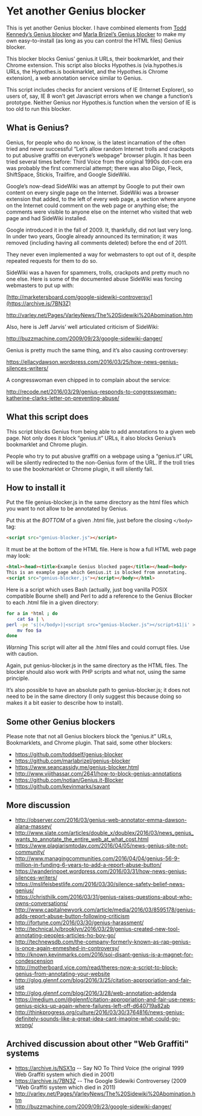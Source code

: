 # Yet another Genius blocker

This is yet another Genius blocker.  I have combined elements from 
[Todd Kennedy’s Genius blocker](https://github.com/toddself/genius-blocker)
and
[Marla Brizel’s Genius blocker](https://github.com/marlabrizel/genius-blocker/)
to make my own easy-to-install (as long as you can control the HTML
files) Genius blocker.

This blocker blocks Genius’ genius.it URLs, their bookmarklet, and their
Chrome extension.  This script also blocks Hypothes.is (via.hypothes.is
URLs, the Hypothes.is bookmarklet, and the Hypothes.is Chrome extension),
a web annotation service similar to Genius.

This script includes checks for ancient versions of IE (Internet
Explorer), so users of, say, IE 8 won’t get Javascript errors when we
change a function’s prototype.  Neither Genius nor Hypothes.is function
when the version of IE is too old to run this blocker.

## What is Genius?

Genius, for people who do no know, is the latest incarnation of the
often tried and never successful “Let’s allow random Internet trolls
and crackpots to put abusive graffiti on everyone’s webpage” browser
plugin.  It has been tried several times before: Third Voice from
the original 1990s dot-com era was probably the first commercial attempt;
there was also Diigo, Fleck, ShiftSpace, Stickis, Trailfire, and Google
SideWiki.  

Google’s now-dead SideWiki was an attempt by Google to put their own
content on every single page on the Internet. SideWiki was a browser
extension that added, to the left of every web page, a section where
anyone on the Internet could comment on the web page or anything else;
the comments were visible to anyone else on the internet who visited
that web page and had SideWiki installed.

Google introduced it in the fall of 2009. It, thankfully, did not last
very long. In under two years, Google already announced its termination;
it was removed (including having all comments deleted) before the end
of 2011.

They never even implemented a way for webmasters to opt out of it,
despite repeated requests for them to do so.

SideWiki was a haven for spammers, trolls, crackpots and pretty much
no one else. Here is some of the documented abuse SideWiki was forcing
webmasters to put up with:

[http://marketersboard.com/google-sidewiki-controversy/](https://archive.is/7BN3Z)

http://varley.net/Pages/VarleyNews/The%20Sidewiki%20Abomination.htm

Also, here is Jeff Jarvis’ well articulated criticism of SideWiki:

http://buzzmachine.com/2009/09/23/google-sidewiki-danger/ 

Genius is pretty much the same thing, and it’s also causing
controversey:

https://ellacydawson.wordpress.com/2016/03/25/how-news-genius-silences-writers/

A congresswoman even chipped in to complain about the service:

http://recode.net/2016/03/29/genius-responds-to-congresswoman-katherine-clarks-letter-on-preventing-abuse/

## What this script does

This script blocks Genius from being able to add annotations to a given
web page.  Not only does it block “genius.it” URLs, it also blocks Genius’s
bookmarklet and Chrome plugin.

People who try to put abusive graffiti on a webpage using a “genius.it”
URL will be silently redirected to the non-Genius form of the URL.  If
the troll tries to use the bookmarklet or Chrome plugin, it will silently
fail.

## How to install it

Put the file genius-blocker.js in the same directory as the html
files which you want to not allow to be annotated by Genius.

Put this at the *BOTTOM* of a given .html file, just before the closing
`</body>`
tag:

```html
<script src="genius-blocker.js"></script>
```

It must be at the bottom of the HTML file.  Here is how a full HTML web
page may look:

```html
<html><head><title>Example Genius blocked page</title></head><body>
This is an example page which Genius.it is blocked from annotating.
<script src="genius-blocker.js"></script></body></html>
```

Here is a script which uses Bash (actually, just bog vanilla POSIX 
compatible Bourne shell) and Perl to add a reference to the Genius 
Blocker to each .html file in a given directory:

```bash
for a in *html ; do 
    cat $a | \
perl -pe 's|(</body>)|<script src="genius-blocker.js"></script>$1|i' > foo
    mv foo $a
done
```

*Warning* This script will alter all the .html files and could corrupt
files. Use with caution.

Again, put genius-blocker.js in the same directory as the HTML files. 
The blocker should also work with PHP scripts and what not, using the
same principle. 

It’s also possible to have an absolute path to genius-blocker.js; it
does not need to be in the same directory (I only suggest this because
doing so makes it a bit easier to describe how to install).

## Some other Genius blockers

Please note that not all Genius blockers block the “genius.it” URLs,
Bookmarklets, and Chrome plugin.  That said, some other blockers:

* https://github.com/toddself/genius-blocker
* https://github.com/marlabrizel/genius-blocker
* https://www.seancassidy.me/genius-blocker.html
* http://www.vijithassar.com/2641/how-to-block-genius-annotations 
* https://github.com/notian/Genius.it-Blocker
* https://github.com/kevinmarks/savant

## More discussion

* http://observer.com/2016/03/genius-web-annotator-emma-dawson-alana-massey/
* http://www.slate.com/articles/double_x/doublex/2016/03/news_genius_wants_to_annotate_the_entire_web_at_what_cost.html
* https://www.plagiarismtoday.com/2016/04/05/news-genius-site-not-community/
* http://www.managingcommunities.com/2016/04/04/genius-56-9-million-in-funding-6-years-to-add-a-report-abuse-button/
* https://wanderinpoet.wordpress.com/2016/03/31/how-news-genius-silences-writers/
* https://mslifeisbestlife.com/2016/03/30/silence-safety-belief-news-genius/
* https://christhilk.com/2016/03/31/genius-raises-questions-about-who-owns-conversations/
* http://www.capitalnewyork.com/article/media/2016/03/8595178/genius-adds-report-abuse-button-following-criticism
* http://fortune.com/2016/03/30/genius-harassment/
* http://technical.ly/brooklyn/2016/03/29/genius-created-new-tool-annotating-peoples-articles-ho-boy-go/
* http://technewsdb.com/the-company-formerly-known-as-rap-genius-is-once-again-enmeshed-in-controversy/
* http://known.kevinmarks.com/2016/soi-disant-genius-is-a-magnet-for-condescension
* http://motherboard.vice.com/read/theres-now-a-script-to-block-genius-from-annotating-your-website
* http://glog.glennf.com/blog/2016/3/25/citation-appropriation-and-fair-use
* http://glog.glennf.com/blog/2016/3/28/web-annotation-addenda
* https://medium.com/@glennf/citation-appropriation-and-fair-use-news-genius-picks-up-again-where-failures-left-off-d640719a82ab
* http://thinkprogress.org/culture/2016/03/30/3764816/news-genius-definitely-sounds-like-a-great-idea-cant-imagine-what-could-go-wrong/

## Archived discussion about other "Web Graffiti" systems

* https://archive.is/NSX1q -- Say NO To Third Voice (the original 1999
  Web Graffiti system which died in 2001)
* https://archive.is/7BN3Z -- The Google Sidewiki Controversey (2009 "Web
  Graffiti system which died in 2011)
* http://varley.net/Pages/VarleyNews/The%20Sidewiki%20Abomination.htm
* http://buzzmachine.com/2009/09/23/google-sidewiki-danger/

